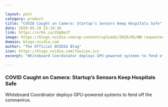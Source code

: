 ```yaml
---

layout: post
category: product
title: "COVID Caught on Camera: Startup’s Sensors Keep Hospitals Safe"
date: 2020-05-19 15:10:36
link: https://vrhk.co/2XpRe2f
image: https://blogs.nvidia.com/wp-content/uploads/2020/05/WB-requested-fever-image-x1280.png
domain: blogs.nvidia.com
author: "The Official NVIDIA Blog"
icon: https://blogs.nvidia.com/favicon.ico
excerpt: "Whiteboard Coordinator deploys GPU-powered systems to fend off the coronavirus."

---
```


### COVID Caught on Camera: Startup’s Sensors Keep Hospitals Safe

Whiteboard Coordinator deploys GPU-powered systems to fend off the coronavirus.
